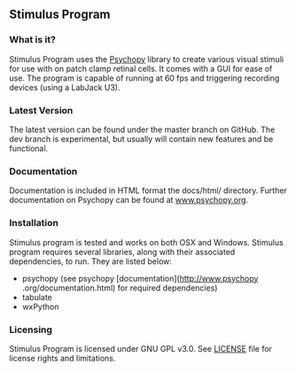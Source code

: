 ## Stimulus Program

### What is it?

Stimulus Program uses the [Psychopy](www.psychopy.org) library to create
various visual stimuli for use with on patch clamp retinal cells. It comes
with a GUI for ease of use. The program is capable of running at 60 fps and
triggering recording devices (using a LabJack U3).

### Latest Version

The latest version can be found under the master branch on GitHub. The dev
branch is experimental, but usually will contain new features and be functional.

### Documentation

Documentation is included in HTML format the docs/html/ directory. Further
documentation on Psychopy can be found at www.psychopy.org.

### Installation

Stimulus program is tested and works on both OSX and Windows. Stimulus
program requires several libraries, along with their associated dependencies,
to run. They are listed below:

- psychopy (see psychopy [documentation](http://www.psychopy
.org/documentation.html) for required dependencies)
- tabulate
- wxPython



### Licensing

Stimulus Program is licensed under GNU GPL v3.0. See [LICENSE](LICENSE.md)
file for license rights and limitations.